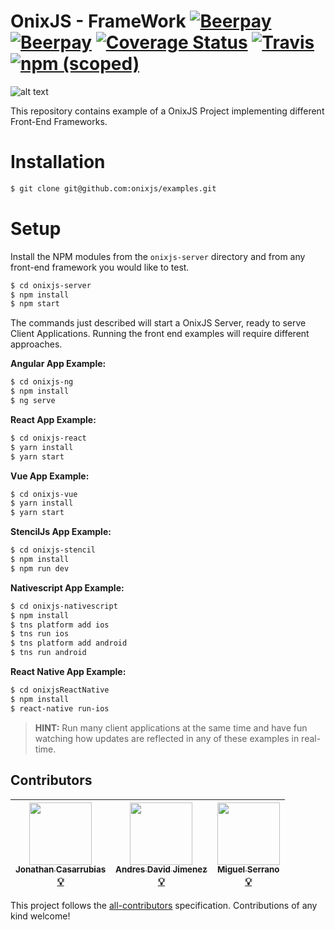 OnixJS - FrameWork [![Beerpay](https://beerpay.io/onixjs/core/badge.svg?style=beer)](https://beerpay.io/onixjs/core) [![Beerpay](https://beerpay.io/onixjs/core/make-wish.svg?style=flat)](https://beerpay.io/onixjs/core?focus=wish) [![Coverage Status](https://coveralls.io/repos/github/onixjs/core/badge.svg?branch=master)](https://coveralls.io/github/onixjs/core?branch=master) [![Travis](https://img.shields.io/travis/onixjs/core.svg)](https://travis-ci.org/onixjs/core) [![npm (scoped)](https://img.shields.io/npm/v/@onixjs/core.svg)](http://npmjs.com/package/@onixjs/core)
================
![alt text](https://raw.githubusercontent.com/onixjs/core/master/misc/onix-splash.png "OnixJS")

This repository contains example of a OnixJS Project implementing different Front-End Frameworks.

# Installation

```sh
$ git clone git@github.com:onixjs/examples.git
```

# Setup

Install the NPM modules from the `onixjs-server` directory and from any front-end framework you would like to test.

```sh
$ cd onixjs-server
$ npm install
$ npm start
```

The commands just described will start a OnixJS Server, ready to serve Client Applications. Running the front end examples will require different approaches.

**Angular App Example:**

```sh
$ cd onixjs-ng
$ npm install
$ ng serve
```
**React App Example:**

```sh
$ cd onixjs-react
$ yarn install
$ yarn start
```
**Vue App Example:**

```sh
$ cd onixjs-vue
$ yarn install
$ yarn start
```
**StencilJs App Example:**

```sh
$ cd onixjs-stencil
$ npm install
$ npm run dev
```
**Nativescript App Example:**

```sh
$ cd onixjs-nativescript
$ npm install
$ tns platform add ios
$ tns run ios
$ tns platform add android
$ tns run android
```
**React Native App Example:**

```sh
$ cd onixjsReactNative
$ npm install
$ react-native run-ios
```

> **HINT:** Run many client applications at the same time and have fun watching how updates are reflected in any of these examples in real-time.

## Contributors

<!-- ALL-CONTRIBUTORS-LIST:START - Do not remove or modify this section -->
| [<img src="https://avatars0.githubusercontent.com/u/1533239?v=3" width="100px;"/><br /><sub>Jonathan Casarrubias</sub>](http://mean.expert/)<br />[💡](https://github.com/onixjs/examples/commits?author=jonathan-casarrubias) | [<img src="https://avatars1.githubusercontent.com/u/12107518?v=3" width="100px;"/><br /><sub>Andres David Jimenez</sub>](https://plus.google.com/+AndresJimenezS/posts)<br />[💡](https://github.com/onixjs/examples/commits?author=kattsushi) | [<img src="https://avatars0.githubusercontent.com/u/17414885?s=460&v=4" width="100px;"/><br /><sub>Miguel Serrano</sub>](https://github.com/Serranom4)<br />[💡](https://github.com/onixjs/examples/commits?author=Serranom4) |
| :---: | :---: | :---: |
<!-- ALL-CONTRIBUTORS-LIST:END -->

This project follows the [all-contributors](https://github.com/kentcdodds/all-contributors) specification. Contributions of any kind welcome!
